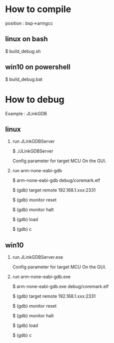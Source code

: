 # How to compile
position : bsp->armgcc

## linux on bash
$ build_debug.sh

## win10 on powershell
$ build_debug.bat

# How to debug
Example : JLinkGDB

## linux
1. run JLinkGDBServer

    $ ./JLinkGDBServer

    Config parameter for target MCU On the GUI.
2. run arm-none-eabi-gdb

    $ arm-none-eabi-gdb debug/coremark.elf

    $ (gdb) target remote 192.168.1.xxx:2331

    $ (gdb) monitor reset

    $ (gdb) monitor halt

    $ (gdb) load

    $ (gdb) c

## win10
1. run JLinkGDBServer.exe

    Config parameter for target MCU On the GUI.

2. run arm-none-eabi-gdb.exe

    $ arm-none-eabi-gdb.exe debug/coremark.elf

    $ (gdb) target remote 192.168.1.xxx:2331

    $ (gdb) monitor reset

    $ (gdb) monitor halt

    $ (gdb) load
    
    $ (gdb) c    


